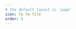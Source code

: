 ```yaml
---
# the default layout is 'page'
icon: fa fa-file
order: 5
---
```


<script>
windows.open("https://cv.cbritezm.com","_blank");
</script>
